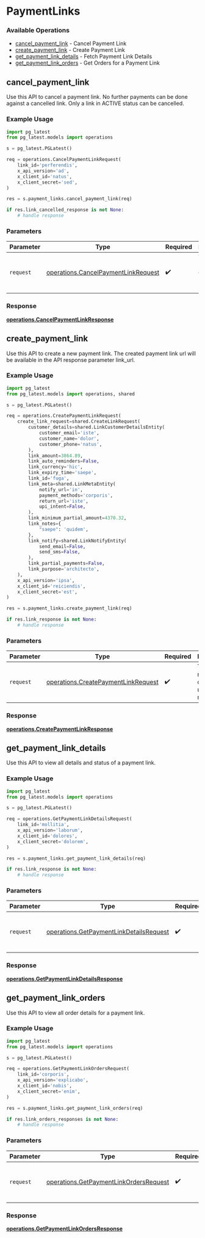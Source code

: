 # PaymentLinks

### Available Operations

* [cancel_payment_link](#cancel_payment_link) - Cancel Payment Link
* [create_payment_link](#create_payment_link) - Create Payment Link
* [get_payment_link_details](#get_payment_link_details) - Fetch Payment Link Details
* [get_payment_link_orders](#get_payment_link_orders) - Get Orders for a Payment Link

## cancel_payment_link

Use this API to cancel a payment link. No further payments can be done against a cancelled link. Only a link in ACTIVE status can be cancelled.

### Example Usage

```python
import pg_latest
from pg_latest.models import operations

s = pg_latest.PGLatest()

req = operations.CancelPaymentLinkRequest(
    link_id='perferendis',
    x_api_version='ad',
    x_client_id='natus',
    x_client_secret='sed',
)

res = s.payment_links.cancel_payment_link(req)

if res.link_cancelled_response is not None:
    # handle response
```

### Parameters

| Parameter                                                                                  | Type                                                                                       | Required                                                                                   | Description                                                                                |
| ------------------------------------------------------------------------------------------ | ------------------------------------------------------------------------------------------ | ------------------------------------------------------------------------------------------ | ------------------------------------------------------------------------------------------ |
| `request`                                                                                  | [operations.CancelPaymentLinkRequest](../../models/operations/cancelpaymentlinkrequest.md) | :heavy_check_mark:                                                                         | The request object to use for the request.                                                 |


### Response

**[operations.CancelPaymentLinkResponse](../../models/operations/cancelpaymentlinkresponse.md)**


## create_payment_link

Use this API to create a new payment link. The created payment link url will be available in the API response parameter link_url.

### Example Usage

```python
import pg_latest
from pg_latest.models import operations, shared

s = pg_latest.PGLatest()

req = operations.CreatePaymentLinkRequest(
    create_link_request=shared.CreateLinkRequest(
        customer_details=shared.LinkCustomerDetailsEntity(
            customer_email='iste',
            customer_name='dolor',
            customer_phone='natus',
        ),
        link_amount=3864.89,
        link_auto_reminders=False,
        link_currency='hic',
        link_expiry_time='saepe',
        link_id='fuga',
        link_meta=shared.LinkMetaEntity(
            notify_url='in',
            payment_methods='corporis',
            return_url='iste',
            upi_intent=False,
        ),
        link_minimum_partial_amount=4370.32,
        link_notes={
            "saepe": 'quidem',
        },
        link_notify=shared.LinkNotifyEntity(
            send_email=False,
            send_sms=False,
        ),
        link_partial_payments=False,
        link_purpose='architecto',
    ),
    x_api_version='ipsa',
    x_client_id='reiciendis',
    x_client_secret='est',
)

res = s.payment_links.create_payment_link(req)

if res.link_response is not None:
    # handle response
```

### Parameters

| Parameter                                                                                  | Type                                                                                       | Required                                                                                   | Description                                                                                |
| ------------------------------------------------------------------------------------------ | ------------------------------------------------------------------------------------------ | ------------------------------------------------------------------------------------------ | ------------------------------------------------------------------------------------------ |
| `request`                                                                                  | [operations.CreatePaymentLinkRequest](../../models/operations/createpaymentlinkrequest.md) | :heavy_check_mark:                                                                         | The request object to use for the request.                                                 |


### Response

**[operations.CreatePaymentLinkResponse](../../models/operations/createpaymentlinkresponse.md)**


## get_payment_link_details

Use this API to view all details and status of a payment link.

### Example Usage

```python
import pg_latest
from pg_latest.models import operations

s = pg_latest.PGLatest()

req = operations.GetPaymentLinkDetailsRequest(
    link_id='mollitia',
    x_api_version='laborum',
    x_client_id='dolores',
    x_client_secret='dolorem',
)

res = s.payment_links.get_payment_link_details(req)

if res.link_response is not None:
    # handle response
```

### Parameters

| Parameter                                                                                          | Type                                                                                               | Required                                                                                           | Description                                                                                        |
| -------------------------------------------------------------------------------------------------- | -------------------------------------------------------------------------------------------------- | -------------------------------------------------------------------------------------------------- | -------------------------------------------------------------------------------------------------- |
| `request`                                                                                          | [operations.GetPaymentLinkDetailsRequest](../../models/operations/getpaymentlinkdetailsrequest.md) | :heavy_check_mark:                                                                                 | The request object to use for the request.                                                         |


### Response

**[operations.GetPaymentLinkDetailsResponse](../../models/operations/getpaymentlinkdetailsresponse.md)**


## get_payment_link_orders

Use this API to view all order details for a payment link.

### Example Usage

```python
import pg_latest
from pg_latest.models import operations

s = pg_latest.PGLatest()

req = operations.GetPaymentLinkOrdersRequest(
    link_id='corporis',
    x_api_version='explicabo',
    x_client_id='nobis',
    x_client_secret='enim',
)

res = s.payment_links.get_payment_link_orders(req)

if res.link_orders_responses is not None:
    # handle response
```

### Parameters

| Parameter                                                                                        | Type                                                                                             | Required                                                                                         | Description                                                                                      |
| ------------------------------------------------------------------------------------------------ | ------------------------------------------------------------------------------------------------ | ------------------------------------------------------------------------------------------------ | ------------------------------------------------------------------------------------------------ |
| `request`                                                                                        | [operations.GetPaymentLinkOrdersRequest](../../models/operations/getpaymentlinkordersrequest.md) | :heavy_check_mark:                                                                               | The request object to use for the request.                                                       |


### Response

**[operations.GetPaymentLinkOrdersResponse](../../models/operations/getpaymentlinkordersresponse.md)**

